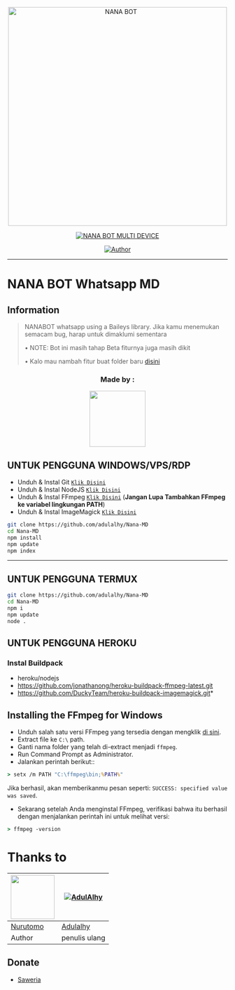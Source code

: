 <p align="center">
<img src="https://i.ibb.co/5shXwhS/8333516ae82a.jpg" alt="NANA BOT" width="500"/>


</p>
<p align="center">
<a href="#"><img title="NANA BOT MULTI DEVICE" src="https://img.shields.io/badge/NANA BOT MULTI DEVICE-green?colorA=%23ff0000&colorB=%23017e40&style=for-the-badge"></a>
</p>
<p align="center">
<a href="https://github.com/adulalhy/Nana-MD"><img title="Author" src="https://img.shields.io/badge/Author-adulalhy-red.svg?style=for-the-badge&logo=github"></a>
</p>


---

# NANA BOT Whatsapp MD
## Information
> NANABOT whatsapp using a Baileys library.
> Jika kamu menemukan semacam bug, harap untuk dimaklumi sementara
>
> • NOTE: Bot ini masih tahap Beta fiturnya juga masih dikit
> 
> • Kalo mau nambah fitur buat folder baru [disini](https://github.com/adulalhy/Nana-MD/tree/main/plugins)


<h3 align="center">Made by :</h3>
<p align="center">
  <a href="https://github.com/adulalhy"><img src="https://github.com/adulalhy.png?size=150)](https://github.com/adulalhy" height="128" width="128" /></a>
</p>


## UNTUK PENGGUNA WINDOWS/VPS/RDP

* Unduh & Instal Git [`Klik Disini`](https://git-scm.com/downloads)
* Unduh & Instal NodeJS [`Klik Disini`](https://nodejs.org/en/download)
* Unduh & Instal FFmpeg [`Klik Disini`](https://ffmpeg.org/download.html) (**Jangan Lupa Tambahkan FFmpeg ke variabel lingkungan PATH**)
* Unduh & Instal ImageMagick [`Klik Disini`](https://imagemagick.org/script/download.php)

```bash
git clone https://github.com/adulalhy/Nana-MD
cd Nana-MD
npm install
npm update
npm index
```

---------

## UNTUK PENGGUNA TERMUX
```bash
git clone https://github.com/adulalhy/Nana-MD
cd Nana-MD
npm i
npm update
node .
```

## UNTUK PENGGUNA HEROKU

### Instal Buildpack
* heroku/nodejs
* https://github.com/jonathanong/heroku-buildpack-ffmpeg-latest.git
* https://github.com/DuckyTeam/heroku-buildpack-imagemagick.git*

## Installing the FFmpeg for Windows
* Unduh salah satu versi FFmpeg yang tersedia dengan mengklik [di sini](https://www.gyan.dev/ffmpeg/builds/).
* Extract file ke `C:\` path.
* Ganti nama folder yang telah di-extract menjadi `ffmpeg`.
* Run Command Prompt as Administrator.
* Jalankan perintah berikut::
```cmd
> setx /m PATH "C:\ffmpeg\bin;%PATH%"
```
Jika berhasil, akan memberikanmu pesan seperti: `SUCCESS: specified value was saved`.
* Sekarang setelah Anda menginstal FFmpeg, verifikasi bahwa itu berhasil dengan menjalankan perintah ini untuk melihat versi:
```cmd
> ffmpeg -version
```

# Thanks to
<a href="https://github.com/Nurutomo"><img src="https://github.com/Nurutomo.png?size=100" width="100" height="100"></a> | [![AdulAlhy](http://github.com/adulalhy.png?size=100)](http://github.com/adulalhy)
----|----
[Nurutomo](https://github.com/Nurutomo) | [Adulalhy](http://github.com/adulalhy) | [Ilman] (http://github.com/ilmanhdyt)
Author | penulis ulang | Partner
## Donate
- [Saweria](https://saweria.co/adulalhy)
